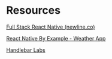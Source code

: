 # Resources

[Full Stack React Native (newline.co)](https://www.newline.co/books/fullstack-react-native/welcome)

[React Native By Example - Weather App](https://www.reactnativebyexample.com/)

[Handlebar Labs](https://github.com/HandlebarLabs)
